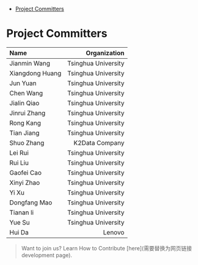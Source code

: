 <!-- TOC -->

- [Project Committers](#project-committers)

<!-- /TOC -->
# Project Committers

|  Name	       |     Organization     |
| :-----------   |  -------------:      |
| Jianmin Wang   |	Tsinghua University |
|Xiangdong Huang |	Tsinghua University |
| Jun Yuan       |  Tsinghua University |
|  Chen Wang     |  Tsinghua University |
|  Jialin Qiao   |  Tsinghua University |
|  Jinrui Zhang  |  Tsinghua University |
|  Rong Kang     |  Tsinghua University |
|  Tian Jiang    |  Tsinghua University |
|  Shuo Zhang    |  K2Data Company      |
|  Lei Rui       |  Tsinghua University |
|  Rui Liu       |  Tsinghua University |
|  Gaofei Cao    |  Tsinghua University |
|  Xinyi Zhao    |  Tsinghua University |
|  Yi Xu         |  Tsinghua University |
|  Dongfang Mao  |  Tsinghua University |
|  Tianan li     |  Tsinghua University |
|  Yue Su        |	Tsinghua University |
|  Hui Da        |	Lenovo              |

> Want to join us? Learn How to Contribute [here](需要替换为网页链接development page).